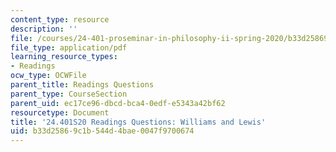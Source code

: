 ```yaml
---
content_type: resource
description: ''
file: /courses/24-401-proseminar-in-philosophy-ii-spring-2020/b33d25869c1b544d4bae0047f9700674_MIT24_401S20_Questions9.pdf
file_type: application/pdf
learning_resource_types:
- Readings
ocw_type: OCWFile
parent_title: Readings Questions
parent_type: CourseSection
parent_uid: ec17ce96-dbcd-bca4-0edf-e5343a42bf62
resourcetype: Document
title: '24.401S20 Readings Questions: Williams and Lewis'
uid: b33d2586-9c1b-544d-4bae-0047f9700674
---
```

